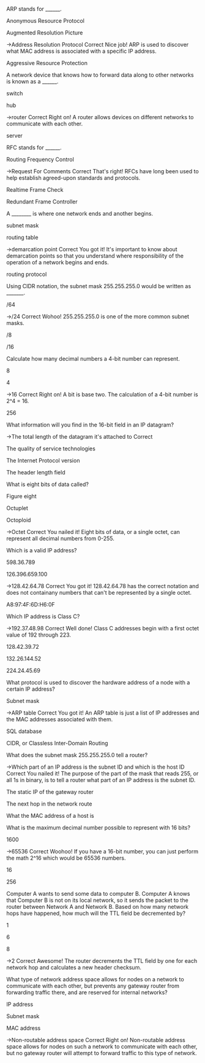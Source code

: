 ARP stands for ______.

Anonymous Resource Protocol

Augmented Resolution Picture

->Address Resolution Protocol
Correct
Nice job! ARP is used to discover what MAC address is associated with a specific IP address.

Aggressive Resource Protection



A network device that knows how to forward data along to other networks is known as a ______.

switch

hub

->router
Correct
Right on! A router allows devices on different networks to communicate with each other.

server



RFC stands for ______.

Routing Frequency Control

->Request For Comments
Correct
That's right! RFCs have long been used to help establish agreed-upon standards and protocols.

Realtime Frame Check

Redundant Frame Controller



A ________ is where one network ends and another begins.

subnet mask

routing table

->demarcation point
Correct
You got it! It's important to know about demarcation points so that you understand where responsibility of the operation of a network begins and ends.

routing protocol




Using CIDR notation, the subnet mask 255.255.255.0 would be written as _______.

/64

->/24
Correct
Wohoo! 255.255.255.0 is one of the more common subnet masks.

/8

/16



Calculate how many decimal numbers a 4-bit number can represent.

8

4

->16
Correct
Right on! A bit is base two.  The calculation of a 4-bit number is 2^4 = 16.

256



What information will you find in the 16-bit field in an IP datagram?

->The total length of the datagram it's attached to
Correct

The quality of service technologies

The Internet Protocol version

The header length field




What is eight bits of data called?

Figure eight

Octuplet

Octoploid

->Octet
Correct
You nailed it! Eight bits of data, or a single octet, can represent all decimal numbers from 0-255.



Which is a valid IP address?

598.36.789

126.396.659.100

->128.42.64.78
Correct
You got it! 128.42.64.78 has the correct notation and does not containany numbers that can't be represented by a single octet.

A8:97:4F:6D:H6:0F



Which IP address is Class C?

->192.37.48.98
Correct
Well done! Class C addresses begin with a first octet value of 192 through 223.

128.42.39.72

132.26.144.52

224.24.45.69



What protocol is used to discover the hardware address of a node with a certain IP address?

Subnet mask

->ARP table
Correct
You got it! An ARP table is just a list of IP addresses and the MAC addresses associated with them.

SQL database

CIDR, or Classless Inter-Domain Routing



What does the subnet mask 255.255.255.0 tell a router?

->Which part of an IP address is the subnet ID and which is the host ID
Correct
You nailed it! The purpose of the part of the mask that reads 255, or all 1s in binary, is to tell a router what part of an IP address is the subnet ID.

The static IP of the gateway router

The next hop in the network route

What the MAC address of a host is




What is the maximum decimal number possible to represent with 16 bits?

1600

->65536
Correct
Woohoo! If you have a 16-bit number, you can just perform the math 2^16 which would be 65536 numbers.

16

256




Computer A wants to send some data to computer B. Computer A knows that Computer B is not on its local network, so it sends the packet to the router between Network A and Network B. Based on how many network hops have happened, how much will the TTL field be decremented by?

1

6

8

->2
Correct
Awesome! The router decrements the TTL field by one for each network hop and calculates a new header checksum.



What type of network address space allows for nodes on a network to communicate with each other, but prevents any gateway router from forwarding traffic there, and are reserved for internal networks?

IP address

Subnet mask

MAC address

->Non-routable address space
Correct
Right on! Non-routable address space allows for nodes on such a network to communicate with each other, but no gateway router will attempt to forward traffic to this type of network.